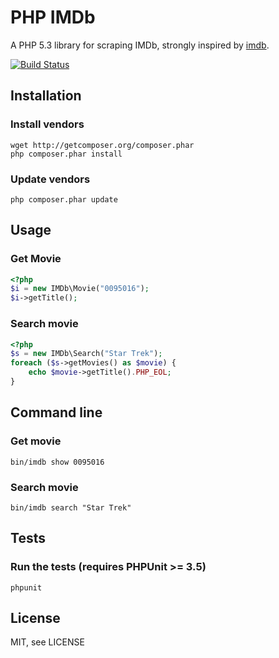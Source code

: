 PHP IMDb
========

A PHP 5.3 library for scraping IMDb, strongly inspired by [imdb](https://github.com/ariejan/imdb).

[![Build Status](https://secure.travis-ci.org/Crash--/php-imdb.png?branch=master)](https://travis-ci.org/Crash--/php-imdb)

## Installation

### Install vendors

    wget http://getcomposer.org/composer.phar
    php composer.phar install

### Update vendors

    php composer.phar update

## Usage

### Get Movie

```php
<?php
$i = new IMDb\Movie("0095016");
$i->getTitle();
```

### Search movie

```php
<?php
$s = new IMDb\Search("Star Trek");
foreach ($s->getMovies() as $movie) {
    echo $movie->getTitle().PHP_EOL;
}
```

## Command line

### Get movie

    bin/imdb show 0095016

### Search movie

    bin/imdb search "Star Trek"

## Tests

### Run the tests (requires PHPUnit >= 3.5)

    phpunit

## License

MIT, see LICENSE
